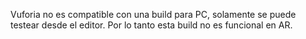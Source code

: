 Vuforia no es compatible con una build para PC, solamente se puede testear desde el editor. Por lo tanto esta build no es funcional en AR.